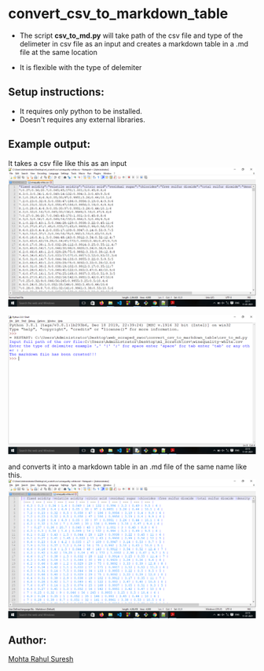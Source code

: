 # convert_csv_to_markdown_table

- The script **csv_to_md.py** will take path of the csv file and type of the delimeter in csv file as an input and creates 
a markdown table in a .md file at the same location

- It is flexible with the type of delemiter

## Setup instructions:

- It requires only python to be installed.
- Doesn't requires any external libraries.

## Example output:

It takes a csv file like this as an input 
![1.png](img/1.png)

![2.png](img/2.png)

and converts it into a markdown table in an .md file of the same name like this.
![3.png](img/3.png) 

## Author:

[Mohta Rahul Suresh](https://github.com/Rahul555-droid)
